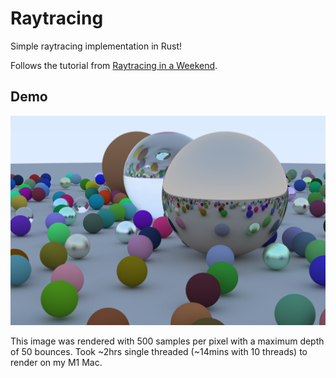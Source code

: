 # Raytracing

Simple raytracing implementation in Rust!

Follows the tutorial from [Raytracing in a Weekend](https://raytracing.github.io/books/RayTracingInOneWeekend.html).

## Demo

![image demo](./demo.png)

This image was rendered with 500 samples per pixel with a maximum depth of 50 bounces. Took ~2hrs single threaded (~14mins with 10 threads) to render on my M1 Mac.